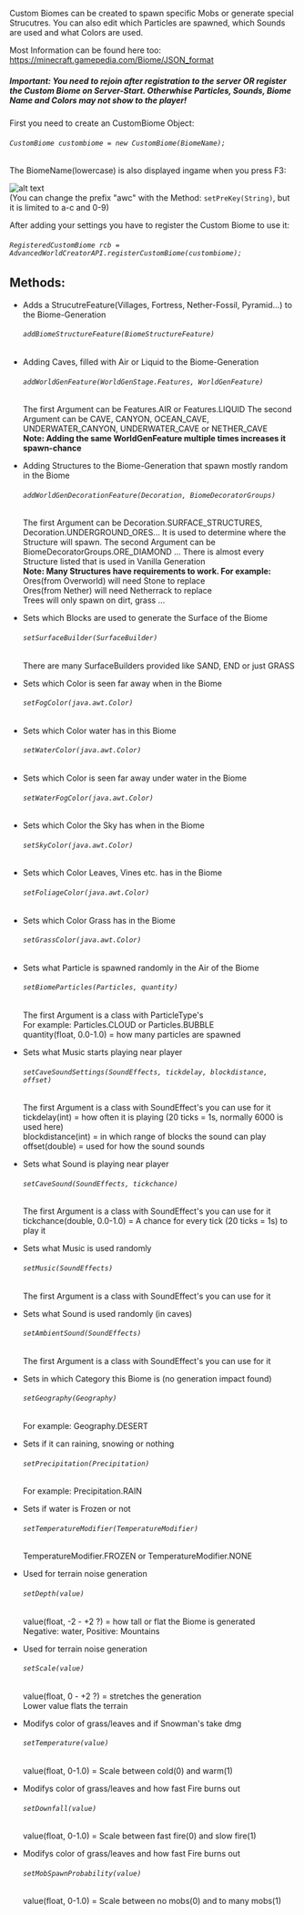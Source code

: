 Custom Biomes can be created to spawn specific Mobs or generate special Strucutres. 
You can also edit which Particles are spawned, which Sounds are used and what Colors are used.

Most Information can be found here too: https://minecraft.gamepedia.com/Biome/JSON_format


##### Important: You need to rejoin after registration to the server **OR** register the Custom Biome on Server-Start. Otherwhise Particles, Sounds, Biome Name and Colors may not show to the player!

First you need to create an CustomBiome Object:

###### ``` CustomBiome custombiome = new CustomBiome(BiomeName); ```
The BiomeName(lowercase) is also displayed ingame when you press F3:

![alt text](https://timcloud.ddns.net/github/BiomeName.png) <br>
(You can change the prefix "awc" with the Method: ```setPreKey(String)```, but it is limited to a-c and 0-9)

After adding your settings you have to register the Custom Biome to use it:

###### ``` RegisteredCustomBiome rcb = AdvancedWorldCreatorAPI.registerCustomBiome(custombiome); ```

## Methods:
  - Adds a StrucutreFeature(Villages, Fortress, Nether-Fossil, Pyramid...) to the Biome-Generation
    ###### ``` addBiomeStructureFeature(BiomeStructureFeature) ```
  
  - Adding Caves, filled with Air or Liquid to the Biome-Generation
    ###### ``` addWorldGenFeature(WorldGenStage.Features, WorldGenFeature) ```
    The first Argument can be Features.AIR or Features.LIQUID
    The second Argument can be CAVE, CANYON, OCEAN_CAVE, UNDERWATER_CANYON, UNDERWATER_CAVE or NETHER_CAVE<br>
    **Note: Adding the same WorldGenFeature multiple times increases it spawn-chance**

  - Adding Structures to the Biome-Generation that spawn mostly random in the Biome
    ###### ``` addWorldGenDecorationFeature(Decoration, BiomeDecoratorGroups) ```
    The first Argument can be Decoration.SURFACE_STRUCTURES, Decoration.UNDERGROUND_ORES...
    It is used to determine where the Structure will spawn.
    The second Argument can be BiomeDecoratorGroups.ORE_DIAMOND ...
    There is almost every Structure listed that is used in Vanilla Generation <br>
    **Note: Many Structures have requirements to work. For example:** <br>
      Ores(from Overworld) will need Stone to replace <br>
      Ores(from Nether) will need Netherrack to replace <br>
      Trees will only spawn on dirt, grass ... <br>
   
  - Sets which Blocks are used to generate the Surface of the Biome
    ###### ``` setSurfaceBuilder(SurfaceBuilder) ```
    There are many SurfaceBuilders provided like SAND, END or just GRASS
    
  - Sets which Color is seen far away when in the Biome
    ###### ``` setFogColor(java.awt.Color) ```
    
  - Sets which Color water has in this Biome
    ###### ``` setWaterColor(java.awt.Color) ```
   
  - Sets which Color is seen far away under water in the Biome
    ###### ``` setWaterFogColor(java.awt.Color) ```
  
  - Sets which Color the Sky has when in the Biome
    ###### ``` setSkyColor(java.awt.Color) ```
  
  - Sets which Color Leaves, Vines etc. has in the Biome
    ###### ``` setFoliageColor(java.awt.Color) ```
   
  - Sets which Color Grass has in the Biome
    ###### ``` setGrassColor(java.awt.Color) ```
   
  - Sets what Particle is spawned randomly in the Air of the Biome
    ###### ``` setBiomeParticles(Particles, quantity) ```<br>
    The first Argument is a class with ParticleType's <br>
    For example: Particles.CLOUD or Particles.BUBBLE<br>
    quantity(float, 0.0-1.0) = how many particles are spawned
       
  - Sets what Music starts playing near player
    ###### ``` setCaveSoundSettings(SoundEffects, tickdelay, blockdistance, offset) ```<br>
    The first Argument is a class with SoundEffect's you can use for it<br>
    tickdelay(int) = how often it is playing (20 ticks = 1s, normally 6000 is used here)<br>
    blockdistance(int) = in which range of blocks the sound can play<br>
    offset(double) = used for how the sound sounds
    
  - Sets what Sound is playing near player
    ###### ``` setCaveSound(SoundEffects, tickchance) ```<br>
    The first Argument is a class with SoundEffect's you can use for it<br>
    tickchance(double, 0.0-1.0) = A chance for every tick (20 ticks = 1s) to play it
    
  - Sets what Music is used randomly
    ###### ``` setMusic(SoundEffects) ```<br>
    The first Argument is a class with SoundEffect's you can use for it
    
  - Sets what Sound is used randomly (in caves)
    ###### ``` setAmbientSound(SoundEffects) ```<br>
    The first Argument is a class with SoundEffect's you can use for it  
    
  - Sets in which Category this Biome is (no generation impact found)
    ###### ``` setGeography(Geography) ```<br>
    For example: Geography.DESERT
  
  - Sets if it can raining, snowing or nothing
    ###### ``` setPrecipitation(Precipitation) ```<br>
    For example: Precipitation.RAIN
  
  - Sets if water is Frozen or not
    ###### ``` setTemperatureModifier(TemperatureModifier) ```<br>
    TemperatureModifier.FROZEN or TemperatureModifier.NONE 
    
  - Used for terrain noise generation
    ###### ``` setDepth(value) ```<br>
    value(float, -2 - +2 ?) = how tall or flat the Biome is generated <br>
    Negative: water, Positive: Mountains
    
  - Used for terrain noise generation
    ###### ``` setScale(value) ```<br>
    value(float, 0 - +2 ?) = stretches the generation <br>
    Lower value flats the terrain
    
  - Modifys color of grass/leaves and if Snowman's take dmg
    ###### ``` setTemperature(value) ```<br>
    value(float, 0-1.0) = Scale between cold(0) and warm(1)
    
  - Modifys color of grass/leaves and how fast Fire burns out
    ###### ``` setDownfall(value) ```<br>
    value(float, 0-1.0) = Scale between fast fire(0) and slow fire(1)
    
  - Modifys color of grass/leaves and how fast Fire burns out
    ###### ``` setMobSpawnProbability(value) ```<br>
    value(float, 0-1.0) = Scale between no mobs(0) and to many mobs(1)
    

